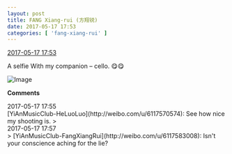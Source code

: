 ```yaml
---
layout: post
title: FANG Xiang-rui (方翔锐)
date: 2017-05-17 17:53
categories: [ 'fang-xiang-rui' ]
---
```


<div class="weibo-info">
  <a href="http://weibo.com/6117583008/F3xSypCcg">2017-05-17 17:53</a>
</div>

A selfie With my companion – cello. :yum::yum:

<!-- more -->

![Image](http://wx3.sinaimg.cn/mw690/006G0KNGgy1ffoibr2jszj30zk0qoq5r.jpg)

**Comments**

<div class="weibo-info">2017-05-17 17:55</div>
[YiAnMusicClub-HeLuoLuo](http://weibo.com/u/6117570574): See how nice my shooting is.
> <div class="weibo-info">2017-05-17 17:57</div>
> [YiAnMusicClub-FangXiangRui](http://weibo.com/u/6117583008): Isn't your conscience aching for the lie?
